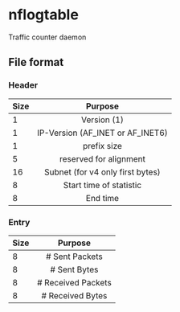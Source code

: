 # nflogtable

Traffic counter daemon

## File format

### Header

| Size   | Purpose                          |
| ------ |:--------------------------------:|
| 1      | Version (1)                      |
| 1      | IP-Version (AF_INET or AF_INET6) |
| 1      | prefix size                      |
| 5      | reserved for alignment           |
| 16     | Subnet (for v4 only first bytes) |
| 8      | Start time of statistic          |
| 8      | End time                         |

### Entry

| Size   | Purpose                 |
| ------ |:-----------------------:|
| 8      | # Sent Packets          |
| 8      | # Sent Bytes            |
| 8      | # Received Packets      |
| 8      | # Received Bytes        |
